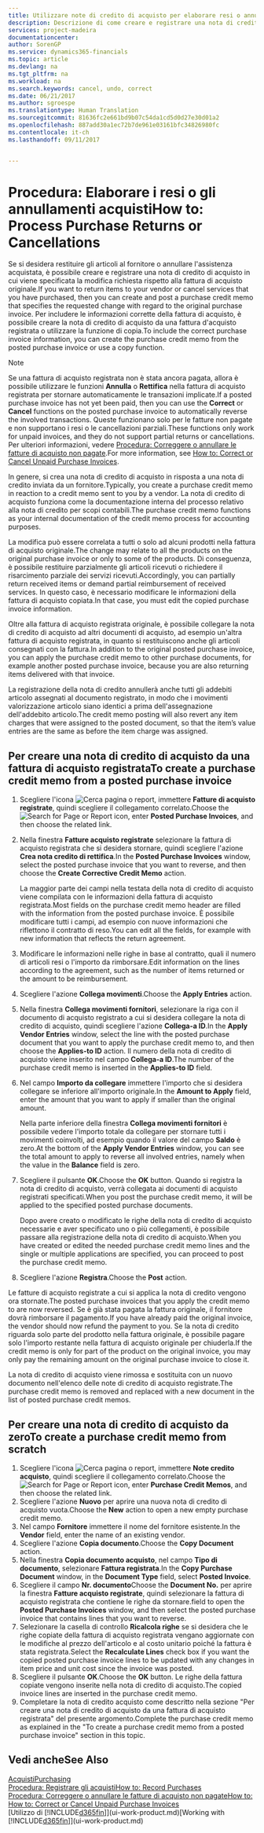 ```yaml
---
title: Utilizzare note di credito di acquisto per elaborare resi o annullamenti | Documenti Microsoft
description: Descrizione di come creare e registrare una nota di credito acquisto quando si desidera effettuare un reso degli articoli a un fornitore o annullare servizi acquistati.
services: project-madeira
documentationcenter: 
author: SorenGP
ms.service: dynamics365-financials
ms.topic: article
ms.devlang: na
ms.tgt_pltfrm: na
ms.workload: na
ms.search.keywords: cancel, undo, correct
ms.date: 06/21/2017
ms.author: sgroespe
ms.translationtype: Human Translation
ms.sourcegitcommit: 81636fc2e661bd9b07c54da1cd5d0d27e30d01a2
ms.openlocfilehash: 887add30a1ec72b7de961e03161bfc34826980fc
ms.contentlocale: it-ch
ms.lasthandoff: 09/11/2017


---
```

# <a name="how-to-process-purchase-returns-or-cancellations"></a><span data-ttu-id="5f829-103">Procedura: Elaborare i resi o gli annullamenti acquisti</span><span class="sxs-lookup"><span data-stu-id="5f829-103">How to: Process Purchase Returns or Cancellations</span></span>
<span data-ttu-id="5f829-104">Se si desidera restituire gli articoli al fornitore o annullare l'assistenza acquistata, è possibile creare e registrare una nota di credito di acquisto in cui viene specificata la modifica richiesta rispetto alla fattura di acquisto originale.</span><span class="sxs-lookup"><span data-stu-id="5f829-104">If you want to return items to your vendor or cancel services that you have purchased, then you can create and post a purchase credit memo that specifies the requested change with regard to the original purchase invoice.</span></span> <span data-ttu-id="5f829-105">Per includere le informazioni corrette della fattura di acquisto, è possibile creare la nota di credito di acquisto da una fattura d'acquisto registrata o utilizzare la funzione di copia.</span><span class="sxs-lookup"><span data-stu-id="5f829-105">To include the correct purchase invoice information, you can create the purchase credit memo from the posted purchase invoice or use a copy function.</span></span>

> [!NOTE]  
>   <span data-ttu-id="5f829-106">Se una fattura di acquisto registrata non è stata ancora pagata, allora è possibile utilizzare le funzioni **Annulla** o **Rettifica** nella fattura di acquisto registrata per stornare automaticamente le transazioni implicate.</span><span class="sxs-lookup"><span data-stu-id="5f829-106">If a posted purchase invoice has not yet been paid, then you can use the **Correct** or **Cancel** functions on the posted purchase invoice to automatically reverse the involved transactions.</span></span> <span data-ttu-id="5f829-107">Queste funzionano solo per le fatture non pagate e non supportano i resi o le cancellazioni parziali.</span><span class="sxs-lookup"><span data-stu-id="5f829-107">These functions only work for unpaid invoices, and they do not support partial returns or cancellations.</span></span> <span data-ttu-id="5f829-108">Per ulteriori informazioni, vedere [Procedura: Correggere o annullare le fatture di acquisto non pagate](purchasing-how-correct-cancel-unpaid-purchase-invoices.md).</span><span class="sxs-lookup"><span data-stu-id="5f829-108">For more information, see [How to: Correct or Cancel Unpaid Purchase Invoices](purchasing-how-correct-cancel-unpaid-purchase-invoices.md).</span></span>

<span data-ttu-id="5f829-109">In genere, si crea una nota di credito di acquisto in risposta a una nota di credito inviata da un fornitore.</span><span class="sxs-lookup"><span data-stu-id="5f829-109">Typically, you create a purchase credit memo in reaction to a credit memo sent to you by a vendor.</span></span> <span data-ttu-id="5f829-110">La nota di credito di acquisto funziona come la documentazione interna del processo relativo alla nota di credito per scopi contabili.</span><span class="sxs-lookup"><span data-stu-id="5f829-110">The purchase credit memo functions as your internal documentation of the credit memo process for accounting purposes.</span></span>

<span data-ttu-id="5f829-111">La modifica può essere correlata a tutti o solo ad alcuni prodotti nella fattura di acquisto originale.</span><span class="sxs-lookup"><span data-stu-id="5f829-111">The change may relate to all the products on the original purchase invoice or only to some of the products.</span></span> <span data-ttu-id="5f829-112">Di conseguenza, è possibile restituire parzialmente gli articoli ricevuti o richiedere il risarcimento parziale dei servizi ricevuti.</span><span class="sxs-lookup"><span data-stu-id="5f829-112">Accordingly, you can partially return received items or demand partial reimbursement of received services.</span></span> <span data-ttu-id="5f829-113">In questo caso, è necessario modificare le informazioni della fattura di acquisto copiata.</span><span class="sxs-lookup"><span data-stu-id="5f829-113">In that case, you must edit the copied purchase invoice information.</span></span>

<span data-ttu-id="5f829-114">Oltre alla fattura di acquisto registrata originale, è possibile collegare la nota di credito di acquisto ad altri documenti di acquisto, ad esempio un'altra fattura di acquisto registrata, in quanto si restituiscono anche gli articoli consegnati con la fattura.</span><span class="sxs-lookup"><span data-stu-id="5f829-114">In addition to the original posted purchase invoice, you can apply the purchase credit memo to other purchase documents, for example another posted purchase invoice, because you are also returning items delivered with that invoice.</span></span>

<span data-ttu-id="5f829-115">La registrazione della nota di credito annullerà anche tutti gli addebiti articolo assegnati al documento registrato, in modo che i movimenti valorizzazione articolo siano identici a prima dell'assegnazione dell'addebito articolo.</span><span class="sxs-lookup"><span data-stu-id="5f829-115">The credit memo posting will also revert any item charges that were assigned to the posted document, so that the item’s value entries are the same as before the item charge was assigned.</span></span>

## <a name="to-create-a-purchase-credit-memo-from-a-posted-purchase-invoice"></a><span data-ttu-id="5f829-116">Per creare una nota di credito di acquisto da una fattura di acquisto registrata</span><span class="sxs-lookup"><span data-stu-id="5f829-116">To create a purchase credit memo from a posted purchase invoice</span></span>
1. <span data-ttu-id="5f829-117">Scegliere l'icona ![Cerca pagina o report](media/ui-search/search_small.png "icona Cerca pagina o report"), immettere **Fatture di acquisto registrate**, quindi scegliere il collegamento correlato.</span><span class="sxs-lookup"><span data-stu-id="5f829-117">Choose the ![Search for Page or Report](media/ui-search/search_small.png "Search for Page or Report icon") icon, enter **Posted Purchase Invoices**, and then choose the related link.</span></span>  
2. <span data-ttu-id="5f829-118">Nella finestra **Fatture acquisto registrate** selezionare la fattura di acquisto registrata che si desidera stornare, quindi scegliere l'azione **Crea nota credito di rettifica**.</span><span class="sxs-lookup"><span data-stu-id="5f829-118">In the **Posted Purchase Invoices** window, select the posted purchase invoice that you want to reverse, and then choose the **Create Corrective Credit Memo** action.</span></span>

    <span data-ttu-id="5f829-119">La maggior parte dei campi nella testata della nota di credito di acquisto viene compilata con le informazioni della fattura di acquisto registrata.</span><span class="sxs-lookup"><span data-stu-id="5f829-119">Most fields on the purchase credit memo header are filled with the information from the posted purchase invoice.</span></span> <span data-ttu-id="5f829-120">È possibile modificare tutti i campi, ad esempio con nuove informazioni che riflettono il contratto di reso.</span><span class="sxs-lookup"><span data-stu-id="5f829-120">You can edit all the fields, for example with new information that reflects the return agreement.</span></span>
3. <span data-ttu-id="5f829-121">Modificare le informazioni nelle righe in base al contratto, quali il numero di articoli resi o l'importo da rimborsare.</span><span class="sxs-lookup"><span data-stu-id="5f829-121">Edit information on the lines according to the agreement, such as the number of items returned or the amount to be reimbursement.</span></span>
4. <span data-ttu-id="5f829-122">Scegliere l'azione **Collega movimenti**.</span><span class="sxs-lookup"><span data-stu-id="5f829-122">Choose the **Apply Entries** action.</span></span>
5. <span data-ttu-id="5f829-123">Nella finestra **Collega movimenti fornitori**, selezionare la riga con il documento di acquisto registrato a cui si desidera collegare la nota di credito di acquisto, quindi scegliere l'azione **Collega-a ID**.</span><span class="sxs-lookup"><span data-stu-id="5f829-123">In the **Apply Vendor Entries** window, select the line with the posted purchase document that you want to apply the purchase credit memo to, and then choose the **Applies-to ID** action.</span></span> <span data-ttu-id="5f829-124">Il numero della nota di credito di acquisto viene inserito nel campo **Collega-a ID**.</span><span class="sxs-lookup"><span data-stu-id="5f829-124">The number of the purchase credit memo is inserted in the **Applies-to ID** field.</span></span>
6. <span data-ttu-id="5f829-125">Nel campo **Importo da collegare** immettere l'importo che si desidera collegare se inferiore all'importo originale.</span><span class="sxs-lookup"><span data-stu-id="5f829-125">In the **Amount to Apply** field, enter the amount that you want to apply if smaller than the original amount.</span></span>

    <span data-ttu-id="5f829-126">Nella parte inferiore della finestra **Collega movimenti fornitori** è possibile vedere l'importo totale da collegare per stornare tutti i movimenti coinvolti, ad esempio quando il valore del campo **Saldo** è zero.</span><span class="sxs-lookup"><span data-stu-id="5f829-126">At the bottom of the **Apply Vendor Entries** window, you can see the total amount to apply to reverse all involved entries, namely when the value in the **Balance** field is zero.</span></span>
7. <span data-ttu-id="5f829-127">Scegliere il pulsante **OK**.</span><span class="sxs-lookup"><span data-stu-id="5f829-127">Choose the **OK** button.</span></span> <span data-ttu-id="5f829-128">Quando si registra la nota di credito di acquisto, verrà collegata ai documenti di acquisto registrati specificati.</span><span class="sxs-lookup"><span data-stu-id="5f829-128">When you post the purchase credit memo, it will be applied to the specified posted purchase documents.</span></span>

    <span data-ttu-id="5f829-129">Dopo avere creato o modificato le righe della nota di credito di acquisto necessarie e aver specificato uno o più collegamenti, è possibile passare alla registrazione della nota di credito di acquisto.</span><span class="sxs-lookup"><span data-stu-id="5f829-129">When you have created or edited the needed purchase credit memo lines and the single or multiple applications are specified, you can proceed to post the purchase credit memo.</span></span>
8. <span data-ttu-id="5f829-130">Scegliere l'azione **Registra**.</span><span class="sxs-lookup"><span data-stu-id="5f829-130">Choose the **Post** action.</span></span>

<span data-ttu-id="5f829-131">Le fatture di acquisto registrate a cui si applica la nota di credito vengono ora stornate.</span><span class="sxs-lookup"><span data-stu-id="5f829-131">The posted purchase invoices that you apply the credit memo to are now reversed.</span></span> <span data-ttu-id="5f829-132">Se è già stata pagata la fattura originale, il fornitore dovrà rimborsare il pagamento.</span><span class="sxs-lookup"><span data-stu-id="5f829-132">If you have already paid the original invoice, the vendor should now refund the payment to you.</span></span> <span data-ttu-id="5f829-133">Se la nota di credito riguarda solo parte del prodotto nella fattura originale, è possibile pagare solo l'importo restante nella fattura di acquisto originale per chiuderla.</span><span class="sxs-lookup"><span data-stu-id="5f829-133">If the credit memo is only for part of the product on the original invoice, you may only pay the remaining amount on the original purchase invoice to close it.</span></span>

<span data-ttu-id="5f829-134">La nota di credito di acquisto viene rimossa e sostituita con un nuovo documento nell'elenco delle note di credito di acquisto registrate.</span><span class="sxs-lookup"><span data-stu-id="5f829-134">The purchase credit memo is removed and replaced with a new document in the list of posted purchase credit memos.</span></span>

## <a name="to-create-a-purchase-credit-memo-from-scratch"></a><span data-ttu-id="5f829-135">Per creare una nota di credito di acquisto da zero</span><span class="sxs-lookup"><span data-stu-id="5f829-135">To create a purchase credit memo from scratch</span></span>
1. <span data-ttu-id="5f829-136">Scegliere l'icona ![Cerca pagina o report](media/ui-search/search_small.png "icona Cerca pagina o report"), immettere **Note credito acquisto**, quindi scegliere il collegamento correlato.</span><span class="sxs-lookup"><span data-stu-id="5f829-136">Choose the ![Search for Page or Report](media/ui-search/search_small.png "Search for Page or Report icon") icon, enter **Purchase Credit Memos**, and then choose the related link.</span></span>
2. <span data-ttu-id="5f829-137">Scegliere l'azione **Nuovo** per aprire una nuova nota di credito di acquisto vuota.</span><span class="sxs-lookup"><span data-stu-id="5f829-137">Choose the **New** action to open a new empty purchase credit memo.</span></span>
3. <span data-ttu-id="5f829-138">Nel campo **Fornitore** immettere il nome del fornitore esistente.</span><span class="sxs-lookup"><span data-stu-id="5f829-138">In the **Vendor** field, enter the name of an existing vendor.</span></span>
4. <span data-ttu-id="5f829-139">Scegliere l'azione **Copia documento**.</span><span class="sxs-lookup"><span data-stu-id="5f829-139">Choose the **Copy Document** action.</span></span>
5. <span data-ttu-id="5f829-140">Nella finestra **Copia documento acquisto**, nel campo **Tipo di documento**, selezionare **Fattura registrata**.</span><span class="sxs-lookup"><span data-stu-id="5f829-140">In the **Copy Purchase Document** window, in the **Document Type** field, select **Posted Invoice**.</span></span>
6. <span data-ttu-id="5f829-141">Scegliere il campo **Nr. documento**</span><span class="sxs-lookup"><span data-stu-id="5f829-141">Choose the **Document No.**</span></span> <span data-ttu-id="5f829-142">per aprire la finestra **Fatture acquisto registrate**, quindi selezionare la fattura di acquisto registrata che contiene le righe da stornare.</span><span class="sxs-lookup"><span data-stu-id="5f829-142">field to open the **Posted Purchase Invoices** window, and then select the posted purchase invoice that contains lines that you want to reverse.</span></span>
7. <span data-ttu-id="5f829-143">Selezionare la casella di controllo **Ricalcola righe** se si desidera che le righe copiate della fattura di acquisto registrata vengano aggiornate con le modifiche al prezzo dell'articolo e al costo unitario poiché la fattura è stata registrata.</span><span class="sxs-lookup"><span data-stu-id="5f829-143">Select the **Recalculate Lines** check box if you want the copied posted purchase invoice lines to be updated with any changes in item price and unit cost since the invoice was posted.</span></span>
8. <span data-ttu-id="5f829-144">Scegliere il pulsante **OK**.</span><span class="sxs-lookup"><span data-stu-id="5f829-144">Choose the **OK** button.</span></span> <span data-ttu-id="5f829-145">Le righe della fattura copiate vengono inserite nella nota di credito di acquisto.</span><span class="sxs-lookup"><span data-stu-id="5f829-145">The copied invoice lines are inserted in the purchase credit memo.</span></span>
9. <span data-ttu-id="5f829-146">Completare la nota di credito acquisto come descritto nella sezione "Per creare una nota di credito di acquisto da una fattura di acquisto registrata" del presente argomento.</span><span class="sxs-lookup"><span data-stu-id="5f829-146">Complete the purchase credit memo as explained in the "To create a purchase credit memo from a posted purchase invoice" section in this topic.</span></span>

## <a name="see-also"></a><span data-ttu-id="5f829-147">Vedi anche</span><span class="sxs-lookup"><span data-stu-id="5f829-147">See Also</span></span>
[<span data-ttu-id="5f829-148">Acquisti</span><span class="sxs-lookup"><span data-stu-id="5f829-148">Purchasing</span></span>](purchasing-manage-purchasing.md)  
[<span data-ttu-id="5f829-149">Procedura: Registrare gli acquisti</span><span class="sxs-lookup"><span data-stu-id="5f829-149">How to: Record Purchases</span></span>](purchasing-how-record-purchases.md)  
[<span data-ttu-id="5f829-150">Procedura: Correggere o annullare le fatture di acquisto non pagate</span><span class="sxs-lookup"><span data-stu-id="5f829-150">How to: How to: Correct or Cancel Unpaid Purchase Invoices</span></span>](purchasing-how-correct-cancel-unpaid-purchase-invoices.md)  
<span data-ttu-id="5f829-151">[Utilizzo di [!INCLUDE[d365fin](includes/d365fin_md.md)]](ui-work-product.md)</span><span class="sxs-lookup"><span data-stu-id="5f829-151">[Working with [!INCLUDE[d365fin](includes/d365fin_md.md)]](ui-work-product.md)</span></span>

